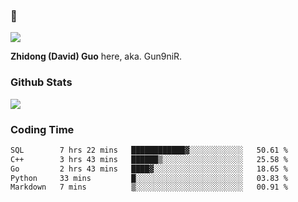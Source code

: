 ### 👋

![](https://komarev.com/ghpvc/?username=Gun9niR&label=Total+Views)

**Zhidong (David) Guo** here, aka. Gun9niR.

### Github Stats

<img src="https://github-readme-stats.vercel.app/api?username=Gun9niR&count_private=true&show_icons=true&theme=vue-dark&hide_title=true">

### Coding Time

<!--START_SECTION:waka-->

```txt
SQL        7 hrs 22 mins   ████████████▓░░░░░░░░░░░░   50.61 %
C++        3 hrs 43 mins   ██████▒░░░░░░░░░░░░░░░░░░   25.58 %
Go         2 hrs 43 mins   ████▓░░░░░░░░░░░░░░░░░░░░   18.65 %
Python     33 mins         █░░░░░░░░░░░░░░░░░░░░░░░░   03.83 %
Markdown   7 mins          ▒░░░░░░░░░░░░░░░░░░░░░░░░   00.91 %
```

<!--END_SECTION:waka-->
